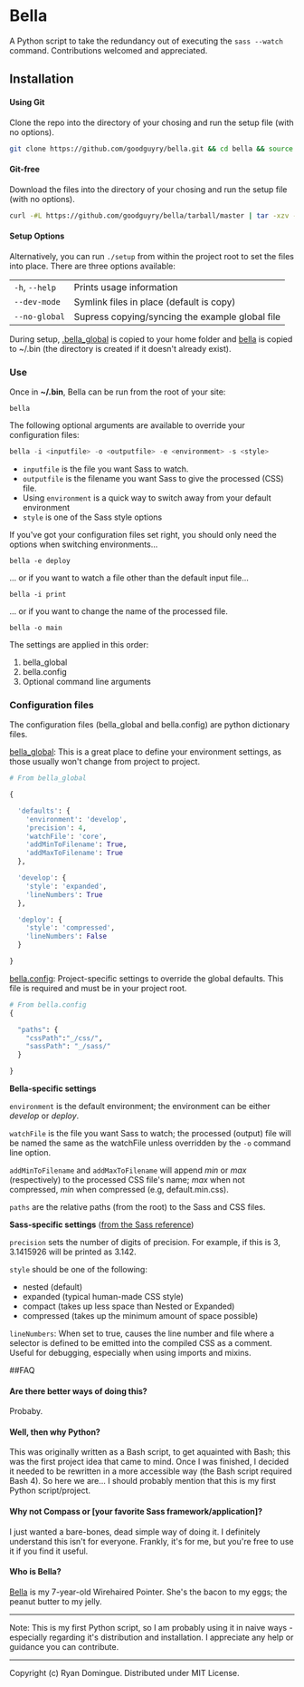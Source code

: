 Bella
===================

A Python script to take the redundancy out of executing the ```sass --watch``` command. Contributions welcomed and appreciated.

## Installation

#### Using Git

Clone the repo into the directory of your chosing and run the setup file (with no options).

```bash
git clone https://github.com/goodguyry/bella.git && cd bella && source setup
```

#### Git-free

Download the files into the directory of your chosing and run the setup file (with no options).

```bash
curl -#L https://github.com/goodguyry/bella/tarball/master | tar -xzv --strip-components 1 --exclude={README.md,LICENSE} && source setup
```

#### Setup Options

Alternatively, you can run ```./setup``` from within the project root to set the files into place. There are three options available:

<table>
  <tr>
    <td><code>-h</code>, <code>--help</code></td>
    <td>Prints usage information</td>
  </tr>
  <tr>
    <td><code>--dev-mode</code></td>
    <td>Symlink files in place (default is copy)</td>
  </tr>
  <tr>
    <td><code>--no-global</code></td>
    <td>Supress copying/syncing the example global file</td>
  </tr>
</table>

During setup, [.bella_global](https://github.com/goodguyry/bella/blob/master/docs/bella_global) is copied to your home folder and [bella](https://github.com/goodguyry/bella/blob/master/bella) is copied to ~/.bin (the directory is created if it doesn't already exist).

### Use

Once in **~/.bin**, Bella can be run from the root of your site:

```
bella
```

The following optional arguments are available to override your configuration files:

```python
bella -i <inputfile> -o <outputfile> -e <environment> -s <style>
```

- ```inputfile``` is the file you want Sass to watch.
- ```outputfile``` is the filename you want Sass to give the processed (CSS) file.
- Using ```environment``` is a quick way to switch away from your default environment
- ```style``` is one of the Sass style options

If you've got your configuration files set right, you should only need the options when switching environments...

```
bella -e deploy
```

... or if you want to watch a file other than the default input file...

```
bella -i print
```

... or if you want to change the name of the processed file.

```
bella -o main
```

The settings are applied in this order:

1. bella_global
2. bella.config
3. Optional command line arguments

### Configuration files

The configuration files (bella_global and bella.config) are python dictionary files.

[bella_global](https://github.com/goodguyry/bella/blob/master/docs/bella_global):
This is a great place to define your environment settings, as those usually won't change from project to project.

```python
# From bella_global

{

  'defaults': {
    'environment': 'develop',
    'precision': 4,
    'watchFile': 'core',
    'addMinToFilename': True,
    'addMaxToFilename': True
  },

  'develop': {
    'style': 'expanded',
    'lineNumbers': True
  },

  'deploy': {
    'style': 'compressed',
    'lineNumbers': False
  }

}
```

[bella.config](https://github.com/goodguyry/bella/blob/master/bella.config):
Project-specific settings to override the global defaults. This file is required and must be in your project root.

```python
# From bella.config
{

  "paths": {
    "cssPath":"_/css/",
    "sassPath": "_/sass/"
  }

}

```

**Bella-specific settings**


```environment``` is the default environment; the environment can be either _develop_ or _deploy_.

```watchFile``` is the file you want Sass to watch; the processed (output) file will be named the same as the watchFile unless overridden by the ```-o``` command line option.

```addMinToFilename``` and ```addMaxToFilename``` will append _min_ or _max_ (respectively) to the processed CSS file's name; _max_ when not compressed, _min_ when compressed (e.g, default.min.css).

```paths``` are the relative paths (from the root) to the Sass and CSS files.

**Sass-specific settings** ([from the Sass reference](http://sass-lang.com/docs/yardoc/file.SASS_REFERENCE.html))

```precision``` sets the number of digits of precision. For example, if this is 3, 3.1415926 will be printed as 3.142.

```style``` should be one of the following:

- nested (default)
- expanded (typical human-made CSS style)
- compact (takes up less space than Nested or Expanded)
- compressed (takes up the minimum amount of space possible)

```lineNumbers```: When set to true, causes the line number and file where a selector is defined to be emitted into the compiled CSS as a comment. Useful for debugging, especially when using imports and mixins.


##FAQ

#### Are there better ways of doing this?

Probaby.

#### Well, then why Python?

This was originally written as a Bash script, to get aquainted with Bash; this was the first project idea that came to mind. Once I was finished, I decided it needed to be rewritten in a more accessible way (the Bash script required Bash 4). So here we are... I should probably mention that this is my first Python script/project.

#### Why not Compass or [your favorite Sass framework/application]?

I just wanted a bare-bones, dead simple way of doing it. I definitely understand this isn't for everyone. Frankly, it's for me, but you're free to use it if you find it useful.

#### Who is Bella?

[Bella](http://i.imgur.com/Nhu87.jpg) is my 7-year-old Wirehaired Pointer. She's the bacon to my eggs; the peanut butter to my jelly.

---

Note: This is my first Python script, so I am probably using it in naive ways - especially regarding it's distribution and installation. I appreciate any help or guidance you can contribute.

---

Copyright (c) Ryan Domingue. Distributed under MIT License.

